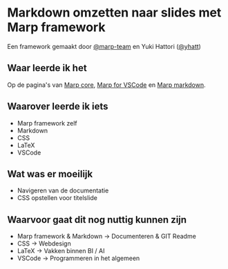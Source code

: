 # Markdown omzetten naar slides met Marp framework

Een framework gemaakt door [@marp-team](https://github.com/marp-team) en Yuki Hattori ([@yhatt](https://github.com/yhatt))

## Waar leerde ik het

Op de pagina's van [Marp core][marp-core], [Marp for VSCode][marp-code] en [Marp markdown][marp].

[marp]: https://marpit.marp.app/markdown
[marp-core]: https://github.com/marp-team/marp-core/
[marp-code]: https://github.com/marp-team/marp-vscode

## Waarover leerde ik iets

- Marp framework zelf
- Markdown
- CSS
- LaTeX
- VSCode

## Wat was er moeilijk

- Navigeren van de documentatie
- CSS opstellen voor titelslide

## Waarvoor gaat dit nog nuttig kunnen zijn

- Marp framework & Markdown -> Documenteren & GIT Readme
- CSS -> Webdesign
- LaTeX -> Vakken binnen BI / AI
- VSCode -> Programmeren in het algemeen